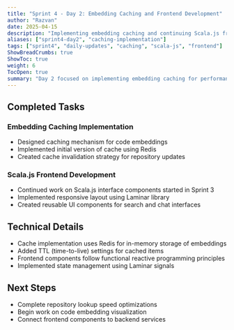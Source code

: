 ```yaml
---
title: "Sprint 4 - Day 2: Embedding Caching and Frontend Development"
author: "Razvan"
date: 2025-04-15
description: "Implementing embedding caching and continuing Scala.js frontend work"
aliases: ["sprint4-day2", "caching-implementation"]
tags: ["sprint4", "daily-updates", "caching", "scala-js", "frontend"]
ShowBreadCrumbs: true
ShowToc: true
weight: 6
TocOpen: true
summary: "Day 2 focused on implementing embedding caching for performance improvements and continuing work on the Scala.js frontend components."
---
```


## Completed Tasks

### Embedding Caching Implementation
- Designed caching mechanism for code embeddings
- Implemented initial version of cache using Redis
- Created cache invalidation strategy for repository updates

### Scala.js Frontend Development
- Continued work on Scala.js interface components started in Sprint 3
- Implemented responsive layout using Laminar library
- Created reusable UI components for search and chat interfaces

## Technical Details
- Cache implementation uses Redis for in-memory storage of embeddings
- Added TTL (time-to-live) settings for cached items
- Frontend components follow functional reactive programming principles
- Implemented state management using Laminar signals

## Next Steps
- Complete repository lookup speed optimizations
- Begin work on code embedding visualization
- Connect frontend components to backend services

